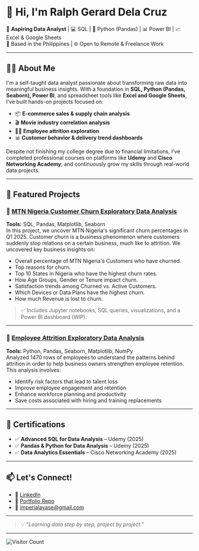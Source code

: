 # 👋 Hi, I'm Ralph Gerard Dela Cruz

🎯 **Aspiring Data Analyst** | 💻 SQL | 🐍 Python (Pandas) | 📊 Power BI | 📈 Excel & Google Sheets  
📍 Based in the Philippines | 🌐 Open to Remote & Freelance Work

---

## 👨‍💻 About Me

I'm a self-taught data analyst passionate about transforming raw data into meaningful business insights. With a foundation in **SQL, Python (Pandas, Seaborn), Power BI**, and spreadsheet tools like **Excel and Google Sheets**, I’ve built hands-on projects focused on:

- 📦 **E-commerce sales & supply chain analysis**
- 🎬 **Movie industry correlation analysis**
- 🧑‍💼 **Employee attrition exploration**
- 📊 **Customer behavior & delivery trend dashboards**

Despite not finishing my college degree due to financial limitations, I've completed professional courses on platforms like **Udemy** and **Cisco Networking Academy**, and continuously grow my skills through real-world data projects.

---

## 📁 Featured Projects

### 🔹 [MTN Nigeria Customer Churn Exploratory Data Analysis](https://github.com/cartiace0004/Portfolio/blob/main/MTN-Nigeria-Customer-Churn-Exploratory-Data-Analysis/README.md)
**Tools:** SQL, Pandas, Matplotlib, Seaborn  
In this project, we uncover MTN Nigeria's significant churn percentages in Q1 2025. Customer churn is a business phenomenon where customers suddenly stop relations on a certain business, much like to attrition. We uncovered key business insights on:
- Overall percentage of MTN Nigeria's Customers who have churned.
- Top reasons for churn.
- Top 10 States in Nigeria who have the highest churn rates.
- How Age Groups, Gender or Tenure impact churn.
- Satisfaction trends among Churned vs. Active Customers.
- Which Devices or Data Plans have the highest churn.
- How much Revenue is lost to churn.

> ✅ Includes Jupyter notebooks, SQL queries, visualizations, and a Power BI dashboard (WIP).

---

### 🔹 [Employee Attrition Exploratory Data Analysis](https://github.com/cartiace0004/Portfolio/blob/main/Employee-Attrition-Exploratory-Analysis-Project.ipynb)
**Tools:** Python, Pandas, Seaborn, Matplotlib, NumPy  
Analyzed 1470 rows of employees to understand the patterns behind attrition in order to help business owners strengthen employee retention. This analysis involves:
- Identify risk factors that lead to talent loss
- Improve employee engagement and retention
- Enhance workforce planning and productivity
- Save costs associated with hiring and training replacements

---

## 📜 Certifications

- ✅ **Advanced SQL for Data Analysis** – Udemy (2025)  
- ✅ **Pandas & Python for Data Analysis** – Udemy (2025)  
- ✅ **Data Analytics Essentials** – Cisco Networking Academy (2025)

---

## 📫 Let's Connect!

- 🔗 [LinkedIn](https://www.linkedin.com/in/ralph-gerard-dela-cruz-b01091259/)
- 💼 [Portfolio Repo](https://github.com/cartiace0004/Portfolio)
- 📧 imperialayase@gmail.com

---

> 💡 *“Learning data step by step, project by project.”*

---
![Visitor Count](https://visitor-badge.laobi.icu/badge?page_id=cartiace0004.Portfolio)
